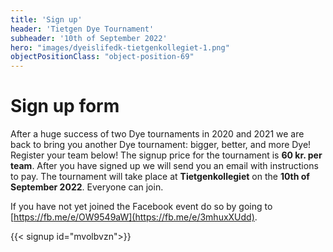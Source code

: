 ```yaml
---
title: 'Sign up'
header: 'Tietgen Dye Tournament'
subheader: '10th of September 2022'
hero: "images/dyeislifedk-tietgenkollegiet-1.png"
objectPositionClass: "object-position-69"
---
```


# Sign up form

After a huge success of two Dye tournaments in 2020 and 2021 we are back to bring you another Dye tournament: bigger, better, and more Dye! Register your team below! The signup price for the tournament is **60 kr. per team**. After you have signed up we will send you an email with instructions to pay. The tournament will take place at **Tietgenkollegiet** on the **10th of September 2022**. Everyone can join.

If you have not yet joined the Facebook event do so by going to [https://fb.me/e/OW9549aW](https://fb.me/e/3mhuxXUdd).

{{< signup id="mvolbvzn">}}
